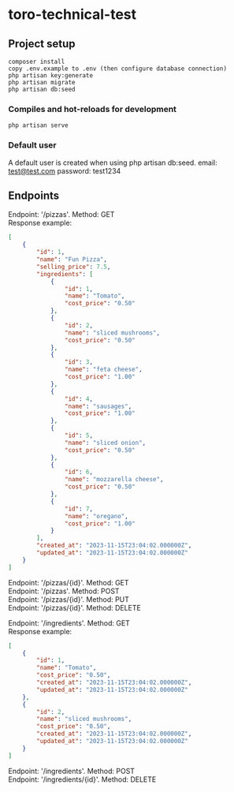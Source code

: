 # toro-technical-test

## Project setup
```
composer install
copy .env.example to .env (then configure database connection)
php artisan key:generate
php artisan migrate
php artisan db:seed
```

### Compiles and hot-reloads for development
```
php artisan serve
```

### Default user
A default user is created when using php artisan db:seed.
email: test@test.com
password: test1234

## Endpoints

Endpoint: '/pizzas'. Method: GET<br>
Response example:
```json
[
    {
        "id": 1,
        "name": "Fun Pizza",
        "selling_price": 7.5,
        "ingredients": [
            {
                "id": 1,
                "name": "Tomato",
                "cost_price": "0.50"
            },
            {
                "id": 2,
                "name": "sliced mushrooms",
                "cost_price": "0.50"
            },
            {
                "id": 3,
                "name": "feta cheese",
                "cost_price": "1.00"
            },
            {
                "id": 4,
                "name": "sausages",
                "cost_price": "1.00"
            },
            {
                "id": 5,
                "name": "sliced onion",
                "cost_price": "0.50"
            },
            {
                "id": 6,
                "name": "mozzarella cheese",
                "cost_price": "0.50"
            },
            {
                "id": 7,
                "name": "oregano",
                "cost_price": "1.00"
            }
        ],
        "created_at": "2023-11-15T23:04:02.000000Z",
        "updated_at": "2023-11-15T23:04:02.000000Z"
    }
]
```
Endpoint: '/pizzas/{id}'. Method: GET<br>
Endpoint: '/pizzas'. Method: POST<br>
Endpoint: '/pizzas/{id}'. Method: PUT<br>
Endpoint: '/pizzas/{id}'. Method: DELETE<br>

Endpoint: '/ingredients'. Method: GET<br>
Response example:
```json
[
    {
        "id": 1,
        "name": "Tomato",
        "cost_price": "0.50",
        "created_at": "2023-11-15T23:04:02.000000Z",
        "updated_at": "2023-11-15T23:04:02.000000Z"
    },
    {
        "id": 2,
        "name": "sliced mushrooms",
        "cost_price": "0.50",
        "created_at": "2023-11-15T23:04:02.000000Z",
        "updated_at": "2023-11-15T23:04:02.000000Z"
    }
]
```

Endpoint: '/ingredients'. Method: POST<br>
Endpoint: '/ingredients/{id}'. Method: DELETE<br>